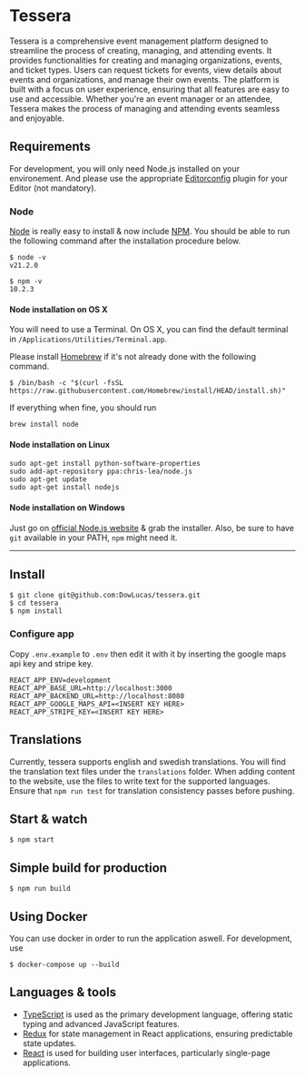 # Tessera

Tessera is a comprehensive event management platform designed to streamline the process of creating, managing, and attending events. It provides functionalities for creating and managing organizations, events, and ticket types. Users can request tickets for events, view details about events and organizations, and manage their own events. The platform is built with a focus on user experience, ensuring that all features are easy to use and accessible. Whether you're an event manager or an attendee, Tessera makes the process of managing and attending events seamless and enjoyable.

## Requirements

For development, you will only need Node.js installed on your environement.
And please use the appropriate [Editorconfig](http://editorconfig.org/) plugin for your Editor (not mandatory).

### Node

[Node](http://nodejs.org/) is really easy to install & now include [NPM](https://npmjs.org/).
You should be able to run the following command after the installation procedure
below.

    $ node -v
    v21.2.0

    $ npm -v
    10.2.3

#### Node installation on OS X

You will need to use a Terminal. On OS X, you can find the default terminal in
`/Applications/Utilities/Terminal.app`.

Please install [Homebrew](http://brew.sh/) if it's not already done with the following command.

    $ /bin/bash -c "$(curl -fsSL https://raw.githubusercontent.com/Homebrew/install/HEAD/install.sh)"

If everything when fine, you should run

    brew install node

#### Node installation on Linux

    sudo apt-get install python-software-properties
    sudo add-apt-repository ppa:chris-lea/node.js
    sudo apt-get update
    sudo apt-get install nodejs

#### Node installation on Windows

Just go on [official Node.js website](http://nodejs.org/) & grab the installer.
Also, be sure to have `git` available in your PATH, `npm` might need it.

---

## Install

    $ git clone git@github.com:DowLucas/tessera.git
    $ cd tessera
    $ npm install

### Configure app

Copy `.env.example` to `.env` then edit it with it by inserting the google maps api key and stripe key.

```
REACT_APP_ENV=development
REACT_APP_BASE_URL=http://localhost:3000
REACT_APP_BACKEND_URL=http://localhost:8080
REACT_APP_GOOGLE_MAPS_API=<INSERT KEY HERE>
REACT_APP_STRIPE_KEY=<INSERT KEY HERE>
```

## Translations

Currently, tessera supports english and swedish translations. You will find the translation text files under the `translations` folder. When adding content to the website, use the files to write text for the supported languages. Ensure that `npm run test` for translation consistency passes before pushing.

## Start & watch

    $ npm start

## Simple build for production

    $ npm run build

## Using Docker

You can use docker in order to run the application aswell. For development, use

    $ docker-compose up --build

## Languages & tools

- [TypeScript](https://www.typescriptlang.org/) is used as the primary development language, offering static typing and advanced JavaScript features.
- [Redux](https://redux.js.org/) for state management in React applications, ensuring predictable state updates.
- [React](http://facebook.github.io/react) is used for building user interfaces, particularly single-page applications.

